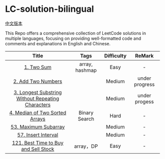 # LC-solution-bilingual

[中文版本](/README_CN.md)

This Repo offers a comprehensive collection of LeetCode solutions in multiple languages, focusing on providing well-formatted code and comments and explanations in English and Chinese.

|                                                         Title                                                         |      Tags      | Difficulty |     ReMark     |
|:---------------------------------------------------------------------------------------------------------------------:|:--------------:|:----------:|:--------------:|
|                                        [1. Two Sum](/Solution/0001_Two_Sum.md)                                        | array, hashmap |    Easy    |       -        |
|                                [2. Add Two Numbers](/Solution/0002_Add_Two_Numbers.md)                                |                |   Medium   | under progress |
| [3. Longest Substring Without Repeating Characters](/Solution/0003_Longest_Substring_Without_Repeating_Characters.md) |                |   Medium   | under progess  |
|                    [4. Median of Two Sorted Arrays](/Solution/0004_Median_Of_Two_Sorted_Arrays.md)                    | Binary Search  |    Hard    |       -        |
|                               [53. Maximum Subarray](Solution/0053_Maximum_Subarray.md)                               |                |   Medium   |       -        |
|                       [57. Insert Interval](/Solution/0057_Insert_Interval.md)                        |                |   Medium   |       -        |
|               [121. Best Time to Buy and Sell Stock](/Solution/0121_Best_Time_to_Buy_and_Sell_Stock.md)               |    array，DP    |    Easy    |       -        |
